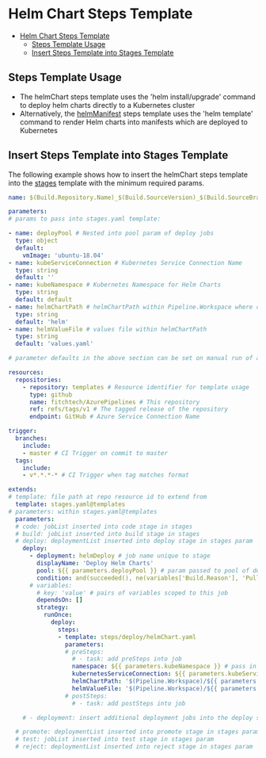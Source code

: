 # Helm Chart Steps Template

- [Helm Chart Steps Template](#helm-chart-steps-template)
  - [Steps Template Usage](#steps-template-usage)
  - [Insert Steps Template into Stages Template](#insert-steps-template-into-stages-template)

## Steps Template Usage

- The helmChart steps template uses the 'helm install/upgrade' command to deploy helm charts directly to a Kubernetes cluster
- Alternatively, the [helmManifest](helmManifest.md) steps template uses the 'helm template' command to render Helm charts into manifests which are deployed to Kubernetes

## Insert Steps Template into Stages Template

The following example shows how to insert the helmChart steps template into the [stages](../../stages.md) template with the minimum required params.

```yml
name: $(Build.Repository.Name)_$(Build.SourceVersion)_$(Build.SourceBranchName) # name is the format for $(Build.BuildNumber)

parameters:
# params to pass into stages.yaml template:

- name: deployPool # Nested into pool param of deploy jobs
  type: object
  default:
    vmImage: 'ubuntu-18.04'
- name: kubeServiceConnection # Kubernetes Service Connection Name
  type: string
  default: ''
- name: kubeNamespace # Kubernetes Namespace for Helm Charts
  type: string
  default: default
- name: helmChartPath # helmChartPath within Pipeline.Workspace where charts are located
  type: string
  default: 'helm'
- name: helmValueFile # values file within helmChartPath
  type: string
  default: 'values.yaml'

# parameter defaults in the above section can be set on manual run of a pipeline to override

resources:
  repositories:
    - repository: templates # Resource identifier for template usage
      type: github
      name: fitchtech/AzurePipelines # This repository
      ref: refs/tags/v1 # The tagged release of the repository
      endpoint: GitHub # Azure Service Connection Name

trigger:
  branches:
    include:
    - master # CI Trigger on commit to master
  tags:
    include:
    - v*.*.*-* # CI Trigger when tag matches format

extends:
# template: file path at repo resource id to extend from
  template: stages.yaml@templates
# parameters: within stages.yaml@templates
  parameters:
  # code: jobList inserted into code stage in stages
  # build: jobList inserted into build stage in stages
  # deploy: deploymentList inserted into deploy stage in stages param
    deploy:
      - deployment: helmDeploy # job name unique to stage
        displayName: 'Deploy Helm Charts'
        pool: ${{ parameters.deployPool }} # param passed to pool of deployment jobs
        condition: and(succeeded(), ne(variables['Build.Reason'], 'PullRequest'))
      # variables:
        # key: 'value' # pairs of variables scoped to this job
        dependsOn: []
        strategy:
          runOnce:
            deploy:
              steps:
              - template: steps/deploy/helmChart.yaml
                parameters:
                # preSteps: 
                  # - task: add preSteps into job
                  namespace: ${{ parameters.kubeNamespace }} # pass in namespace param
                  kubernetesServiceConnection: ${{ parameters.kubeServiceConnection }} # pass param for kube manifest deployment service connection
                  helmChartPath: '$(Pipeline.Workspace)/${{ parameters.helmChartPath }}' # helmChartPath within Pipeline.Workspace where charts are located
                  helmValueFile: '$(Pipeline.Workspace)/${{ parameters.helmChartPath }}/${{ parameters.helmValueFile }}' # values file within helmChartPath
                # postSteps:
                  # - task: add postSteps into job

    # - deployment: insert additional deployment jobs into the deploy stage

  # promote: deploymentList inserted into promote stage in stages param
  # test: jobList inserted into test stage in stages param
  # reject: deploymentList inserted into reject stage in stages param

```
